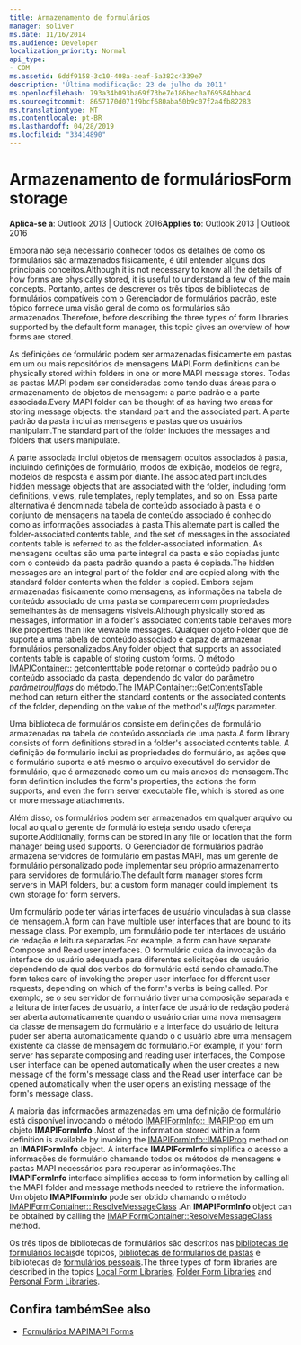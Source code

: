 ```yaml
---
title: Armazenamento de formulários
manager: soliver
ms.date: 11/16/2014
ms.audience: Developer
localization_priority: Normal
api_type:
- COM
ms.assetid: 6ddf9158-3c10-408a-aeaf-5a382c4339e7
description: 'Última modificação: 23 de julho de 2011'
ms.openlocfilehash: 793a34b093ba69f73be7e186bec0a769584bbac4
ms.sourcegitcommit: 8657170d071f9bcf680aba50b9c07f2a4fb82283
ms.translationtype: MT
ms.contentlocale: pt-BR
ms.lasthandoff: 04/28/2019
ms.locfileid: "33414890"
---
```

# <a name="form-storage"></a><span data-ttu-id="fac9b-103">Armazenamento de formulários</span><span class="sxs-lookup"><span data-stu-id="fac9b-103">Form storage</span></span>

<span data-ttu-id="fac9b-104">**Aplica-se a**: Outlook 2013 | Outlook 2016</span><span class="sxs-lookup"><span data-stu-id="fac9b-104">**Applies to**: Outlook 2013 | Outlook 2016</span></span> 
  
<span data-ttu-id="fac9b-105">Embora não seja necessário conhecer todos os detalhes de como os formulários são armazenados fisicamente, é útil entender alguns dos principais conceitos.</span><span class="sxs-lookup"><span data-stu-id="fac9b-105">Although it is not necessary to know all the details of how forms are physically stored, it is useful to understand a few of the main concepts.</span></span> <span data-ttu-id="fac9b-106">Portanto, antes de descrever os três tipos de bibliotecas de formulários compatíveis com o Gerenciador de formulários padrão, este tópico fornece uma visão geral de como os formulários são armazenados.</span><span class="sxs-lookup"><span data-stu-id="fac9b-106">Therefore, before describing the three types of form libraries supported by the default form manager, this topic gives an overview of how forms are stored.</span></span>
  
<span data-ttu-id="fac9b-107">As definições de formulário podem ser armazenadas fisicamente em pastas em um ou mais repositórios de mensagens MAPI.</span><span class="sxs-lookup"><span data-stu-id="fac9b-107">Form definitions can be physically stored within folders in one or more MAPI message stores.</span></span> <span data-ttu-id="fac9b-108">Todas as pastas MAPI podem ser consideradas como tendo duas áreas para o armazenamento de objetos de mensagem: a parte padrão e a parte associada.</span><span class="sxs-lookup"><span data-stu-id="fac9b-108">Every MAPI folder can be thought of as having two areas for storing message objects: the standard part and the associated part.</span></span> <span data-ttu-id="fac9b-109">A parte padrão da pasta inclui as mensagens e pastas que os usuários manipulam.</span><span class="sxs-lookup"><span data-stu-id="fac9b-109">The standard part of the folder includes the messages and folders that users manipulate.</span></span>
  
<span data-ttu-id="fac9b-110">A parte associada inclui objetos de mensagem ocultos associados à pasta, incluindo definições de formulário, modos de exibição, modelos de regra, modelos de resposta e assim por diante.</span><span class="sxs-lookup"><span data-stu-id="fac9b-110">The associated part includes hidden message objects that are associated with the folder, including form definitions, views, rule templates, reply templates, and so on.</span></span> <span data-ttu-id="fac9b-111">Essa parte alternativa é denominada tabela de conteúdo associado à pasta e o conjunto de mensagens na tabela de conteúdo associado é conhecido como as informações associadas à pasta.</span><span class="sxs-lookup"><span data-stu-id="fac9b-111">This alternate part is called the folder-associated contents table, and the set of messages in the associated contents table is referred to as the folder-associated information.</span></span> <span data-ttu-id="fac9b-112">As mensagens ocultas são uma parte integral da pasta e são copiadas junto com o conteúdo da pasta padrão quando a pasta é copiada.</span><span class="sxs-lookup"><span data-stu-id="fac9b-112">The hidden messages are an integral part of the folder and are copied along with the standard folder contents when the folder is copied.</span></span> <span data-ttu-id="fac9b-113">Embora sejam armazenadas fisicamente como mensagens, as informações na tabela de conteúdo associado de uma pasta se comparecem com propriedades semelhantes às de mensagens visíveis.</span><span class="sxs-lookup"><span data-stu-id="fac9b-113">Although physically stored as messages, information in a folder's associated contents table behaves more like properties than like viewable messages.</span></span> <span data-ttu-id="fac9b-114">Qualquer objeto Folder que dê suporte a uma tabela de conteúdo associado é capaz de armazenar formulários personalizados.</span><span class="sxs-lookup"><span data-stu-id="fac9b-114">Any folder object that supports an associated contents table is capable of storing custom forms.</span></span> <span data-ttu-id="fac9b-115">O método [IMAPIContainer::](imapicontainer-getcontentstable.md) getcontenttable pode retornar o conteúdo padrão ou o conteúdo associado da pasta, dependendo do valor do parâmetro _parâmetroulflags_ do método.</span><span class="sxs-lookup"><span data-stu-id="fac9b-115">The [IMAPIContainer::GetContentsTable](imapicontainer-getcontentstable.md) method can return either the standard contents or the associated contents of the folder, depending on the value of the method's  _ulflags_ parameter.</span></span> 
  
<span data-ttu-id="fac9b-116">Uma biblioteca de formulários consiste em definições de formulário armazenadas na tabela de conteúdo associada de uma pasta.</span><span class="sxs-lookup"><span data-stu-id="fac9b-116">A form library consists of form definitions stored in a folder's associated contents table.</span></span> <span data-ttu-id="fac9b-117">A definição de formulário inclui as propriedades do formulário, as ações que o formulário suporta e até mesmo o arquivo executável do servidor de formulário, que é armazenado como um ou mais anexos de mensagem.</span><span class="sxs-lookup"><span data-stu-id="fac9b-117">The form definition includes the form's properties, the actions the form supports, and even the form server executable file, which is stored as one or more message attachments.</span></span>
  
<span data-ttu-id="fac9b-118">Além disso, os formulários podem ser armazenados em qualquer arquivo ou local ao qual o gerente de formulário esteja sendo usado ofereça suporte.</span><span class="sxs-lookup"><span data-stu-id="fac9b-118">Additionally, forms can be stored in any file or location that the form manager being used supports.</span></span> <span data-ttu-id="fac9b-119">O Gerenciador de formulários padrão armazena servidores de formulário em pastas MAPI, mas um gerente de formulário personalizado pode implementar seu próprio armazenamento para servidores de formulário.</span><span class="sxs-lookup"><span data-stu-id="fac9b-119">The default form manager stores form servers in MAPI folders, but a custom form manager could implement its own storage for form servers.</span></span>
  
<span data-ttu-id="fac9b-120">Um formulário pode ter várias interfaces de usuário vinculadas à sua classe de mensagem.</span><span class="sxs-lookup"><span data-stu-id="fac9b-120">A form can have multiple user interfaces that are bound to its message class.</span></span> <span data-ttu-id="fac9b-121">Por exemplo, um formulário pode ter interfaces de usuário de redação e leitura separadas.</span><span class="sxs-lookup"><span data-stu-id="fac9b-121">For example, a form can have separate Compose and Read user interfaces.</span></span> <span data-ttu-id="fac9b-122">O formulário cuida da invocação da interface do usuário adequada para diferentes solicitações de usuário, dependendo de qual dos verbos do formulário está sendo chamado.</span><span class="sxs-lookup"><span data-stu-id="fac9b-122">The form takes care of invoking the proper user interface for different user requests, depending on which of the form's verbs is being called.</span></span> <span data-ttu-id="fac9b-123">Por exemplo, se o seu servidor de formulário tiver uma composição separada e a leitura de interfaces de usuário, a interface de usuário de redação poderá ser aberta automaticamente quando o usuário criar uma nova mensagem da classe de mensagem do formulário e a interface do usuário de leitura puder ser aberta automaticamente quando o o usuário abre uma mensagem existente da classe de mensagem do formulário.</span><span class="sxs-lookup"><span data-stu-id="fac9b-123">For example, if your form server has separate composing and reading user interfaces, the Compose user interface can be opened automatically when the user creates a new message of the form's message class and the Read user interface can be opened automatically when the user opens an existing message of the form's message class.</span></span>
  
<span data-ttu-id="fac9b-124">A maioria das informações armazenadas em uma definição de formulário está disponível invocando o método [IMAPIFormInfo:: IMAPIProp](imapiforminfoimapiprop.md) em um objeto **IMAPIFormInfo** .</span><span class="sxs-lookup"><span data-stu-id="fac9b-124">Most of the information stored within a form definition is available by invoking the [IMAPIFormInfo::IMAPIProp](imapiforminfoimapiprop.md) method on an **IMAPIFormInfo** object.</span></span> <span data-ttu-id="fac9b-125">A interface **IMAPIFormInfo** simplifica o acesso a informações de formulário chamando todos os métodos de mensagens e pastas MAPI necessários para recuperar as informações.</span><span class="sxs-lookup"><span data-stu-id="fac9b-125">The **IMAPIFormInfo** interface simplifies access to form information by calling all the MAPI folder and message methods needed to retrieve the information.</span></span> <span data-ttu-id="fac9b-126">Um objeto **IMAPIFormInfo** pode ser obtido chamando o método [IMAPIFormContainer:: ResolveMessageClass](imapiformcontainer-resolvemessageclass.md) .</span><span class="sxs-lookup"><span data-stu-id="fac9b-126">An **IMAPIFormInfo** object can be obtained by calling the [IMAPIFormContainer::ResolveMessageClass](imapiformcontainer-resolvemessageclass.md) method.</span></span> 
  
<span data-ttu-id="fac9b-127">Os três tipos de bibliotecas de formulários são descritos nas [bibliotecas de formulários locais](local-form-libraries.md)de tópicos, [bibliotecas de formulários de pastas](folder-form-libraries.md) e bibliotecas de [formulários pessoais](personal-form-libraries.md).</span><span class="sxs-lookup"><span data-stu-id="fac9b-127">The three types of form libraries are described in the topics [Local Form Libraries](local-form-libraries.md), [Folder Form Libraries](folder-form-libraries.md) and [Personal Form Libraries](personal-form-libraries.md).</span></span>
  
## <a name="see-also"></a><span data-ttu-id="fac9b-128">Confira também</span><span class="sxs-lookup"><span data-stu-id="fac9b-128">See also</span></span>

- [<span data-ttu-id="fac9b-129">Formulários MAPI</span><span class="sxs-lookup"><span data-stu-id="fac9b-129">MAPI Forms</span></span>](mapi-forms.md)

